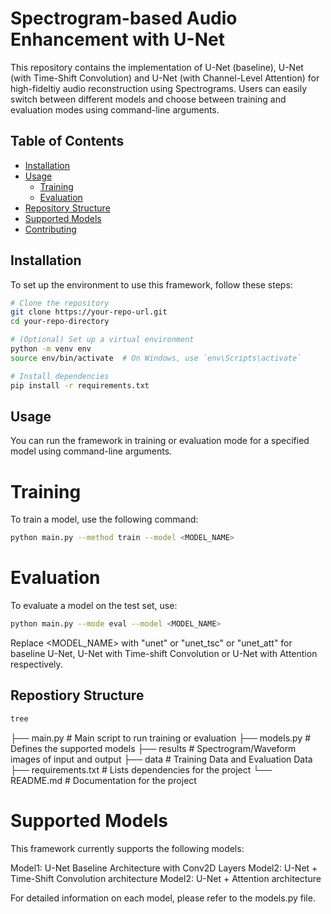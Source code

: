 # Spectrogram-based Audio Enhancement with U-Net

This repository contains the implementation of U-Net (baseline), U-Net (with Time-Shift Convolution) and U-Net (with Channel-Level Attention) for high-fideltiy audio reconstruction using Spectrograms. Users can easily switch between different models and choose between training and evaluation modes using command-line arguments.

## Table of Contents

- [Installation](#installation)
- [Usage](#usage)
  - [Training](#training)
  - [Evaluation](#evaluation)
- [Repository Structure](#repository-structure)
- [Supported Models](#supported-models)
- [Contributing](#contributing)

## Installation

To set up the environment to use this framework, follow these steps:

```bash
# Clone the repository
git clone https://your-repo-url.git
cd your-repo-directory

# (Optional) Set up a virtual environment
python -m venv env
source env/bin/activate  # On Windows, use `env\Scripts\activate`

# Install dependencies
pip install -r requirements.txt
```
## Usage

You can run the framework in training or evaluation mode for a specified model using command-line arguments.

# Training
To train a model, use the following command:

```bash
python main.py --method train --model <MODEL_NAME>
```

# Evaluation
To evaluate a model on the test set, use:

```bash
python main.py --mode eval --model <MODEL_NAME>
```

Replace <MODEL_NAME> with "unet" or "unet_tsc"  or "unet_att" for baseline U-Net, U-Net with Time-shift Convolution or U-Net with Attention respectively. 

## Repostiory Structure
```bash
tree
```
├── main.py                # Main script to run training or evaluation
├── models.py              # Defines the supported models
├── results                # Spectrogram/Waveform images of input and output
├── data                   # Training Data and Evaluation Data
├── requirements.txt       # Lists dependencies for the project
└── README.md              # Documentation for the project

# Supported Models

This framework currently supports the following models:

Model1: U-Net Baseline Architecture with Conv2D Layers
Model2: U-Net + Time-Shift Convolution architecture
Model2: U-Net + Attention architecture

For detailed information on each model, please refer to the models.py file.
